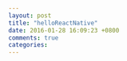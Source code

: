 ```yaml
---
layout: post
title: "helloReactNative"
date: 2016-01-28 16:09:23 +0800
comments: true
categories: 
---
```

